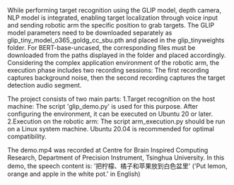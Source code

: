 While performing target recognition using the GLIP model, depth camera, NLP model is integrated, enabling target localization through voice input and sending robotic arm the specific position to grab targets. The GLIP model parameters need to be downloaded separately as glip_tiny_model_o365_goldg_cc_sbu.pth and placed in the glip_tinyweights folder. For BERT-base-uncased, the corresponding files must be downloaded from the paths displayed in the folder and placed accordingly. Considering the complex application environment of the robotic arm, the execution phase includes two recording sessions: The first recording captures background noise, then the second recording captures the target detection audio segment.

The project consists of two main parts:
1.Target recognition on the host machine:
The script 'glip_demo.py' is used for this purpose.
After configuring the environment, it can be executed on Ubuntu 20 or later.
2.Execution on the robotic arm:
The script arm_execution.py should be run on a Linux system machine.
Ubuntu 20.04 is recommended for optimal compatibility.


The demo.mp4 was recorded at Centre for Brain Inspired Computing Research, Department of Precision Instrument, Tsinghua University. In this demo, the speech content is: '把柠檬、橘子和苹果放到白色盆里' ('Put lemon, orange and apple in the white pot.' in English)






























